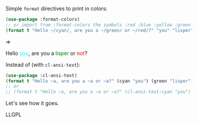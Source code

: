 
Simple `format` directives to print in colors:

~~~lisp
(use-package :format-colors)
;; or import from :format-colors the symbols :red :blue :yellow :green :cyan :black :white :magenta.
(format t "Hello ~/cyan/, are you a ~/green/ or ~/red/?" "you" "lisper" "not")
~~~

=>

<span>Hello <span style="color: cyan">you</span>, are you a <span style="color: green">lisper</span> or <span style="color: red">not</span>?

Instead of (with `cl-ansi-text`):

~~~lisp
(use-package :cl-ansi-text)
(format t "Hello ~a, are you a ~a or ~a?" (cyan "you") (green "lisper") (red "not"))
;; or
;; (format t "Hello ~a, are you a ~a or ~a?" (cl-ansi-text:cyan "you") (cl-ansi-text:green "lisper") (cl-ansi-text:red "not"))
~~~

Let's see how it goes.

LLGPL
